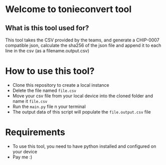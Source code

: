 # Welcome to tonieconvert tool
## What is this tool used for?
This tool takes the CSV provided by the teams, and generate a CHIP-0007 compatible json, calculate the sha256 of the json file and append it to each line in the csv (as a filename.output.csv)
# How to use this tool?
- Clone this repository to create a local instance
- Delete the file named `file.csv`
- Move your csv file from your local device into the cloned folder and name it `file.csv`
- Run the `main.py` file n your terminal
- The output data of this script will populate the `file.output.csv` file

# Requirements
- To use this tool, you need to have python installed and configured on your device
- Pay me :)
